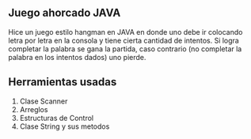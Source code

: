 ## Juego ahorcado JAVA
Hice un juego estilo hangman en JAVA en donde uno debe ir colocando letra por letra en la consola y tiene cierta cantidad de intentos. Si logra completar la palabra se gana la partida, caso contrario (no completar la palabra en los intentos dados) uno pierde.
## Herramientas usadas

 1. Clase Scanner
 2. Arreglos
 3. Estructuras de Control
 4. Clase String y sus metodos
